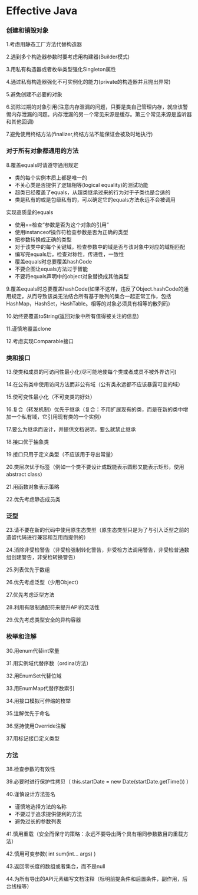 # Effective Java

### 创建和销毁对象
1.考虑用静态工厂方法代替构造器

2.遇到多个构造器参数时要考虑用构建器(Builder模式)

3.用私有构造器或者枚举类型强化Singleton属性

4.通过私有构造器强化不可实例化的能力(private的构造器并且抛出异常)

5.避免创建不必要的对象

6.消除过期的对象引用(注意内存泄漏的问题，只要是类自己管理内存，就应该警惕内存泄漏的问题。内存泄漏的另一个常见来源是缓存。第三个常见来源是监听器和其他回调)

7.避免使用终结方法(finalizer,终结方法不能保证会被及时地执行)

### 对于所有对象都通用的方法

8.覆盖equals时请遵守通用规定

-   类的每个实例本质上都是唯一的
-   不关心类是否提供了逻辑相等(logical equality)的测试功能
-   超类已经覆盖了equals，从超类继承过来的行为对于子类也是合适的
-   类是私有的或是包级私有的，可以确定它的equals方法永远不会被调用


实现高质量的equals

-   使用==检查“参数是否为这个对象的引用”
-   使用instanceof操作符检查参数是否为正确的类型
-   把参数转换成正确的类型
-   对于该类中的每个关键域，检查参数中的域是否与该对象中对应的域相匹配
-   编写完equals后，检查对称性，传递性，一致性
-   覆盖equals时总要覆盖hashCode
-   不要企图让equals方法过于智能
-   不要将equals声明中的object对象替换成其他类型

9.覆盖equals时总要覆盖hashCode(如果不这样，违反了Object.hashCode的通用规定，从而导致该类无法结合所有基于散列的集合一起正常工作，包括HashMap，HashSet，HashTable。相等的对象必须具有相等的散列码)

10.始终要覆盖toString(返回对象中所有值得被关注的信息)

11.谨慎地覆盖clone

12.考虑实现Comparable接口

### 类和接口

13.使类和成员的可访问性最小化(尽可能地使每个类或者成员不被外界访问)

14.在公有类中使用访问方法而非公有域（公有类永远都不应该暴露可变的域）

15.使可变性最小化（不可变类的好处）

16.复合（转发机制）优先于继承（复合：不用扩展现有的类，而是在新的类中增加一个私有域，它引用现有类的一个实例）

17.要么为继承而设计，并提供文档说明，要么就禁止继承

18.接口优于抽象类

19.接口只用于定义类型（不应该用于导出常量）

20.类层次优于标签（例如一个类不要设计成既能表示圆形又能表示矩形，使用abstract class）

21.用函数对象表示策略

22.优先考虑静态成员类

### 泛型

23.请不要在新的代码中使用原生态类型（原生态类型只是为了与引入泛型之前的遗留代码进行兼容和互用而提供的）

24.消除非受检警告（非受检强制转化警告，非受检方法调用警告，非受检普通数组创建警告，非受检转换警告）

25.列表优先于数组

26.优先考虑泛型（少用Object）

27.优先考虑泛型方法

28.利用有限制通配符来提升API的灵活性

29.优先考虑类型安全的异构容器

### 枚举和注解

30.用enum代替int常量

31.用实例域代替序数（ordinal方法）

32.用EnumSet代替位域

33.用EnumMap代替序数索引

34.用接口模拟可伸缩的枚举

35.注解优先于命名

36.坚持使用Override注解

37.用标记接口定义类型

### 方法

38.检查参数的有效性

39.必要时进行保护性拷贝（  this.startDate = new Date(startDate.getTime())  ）

40.谨慎设计方法签名

-   谨慎地选择方法的名称
-   不要过于追求提供便利的方法
-   避免过长的参数列表

41.慎用重载（安全而保守的策略：永远不要导出两个具有相同参数数目的重载方法）

42.慎用可变参数(   int sum(int... args)  )

43.返回零长度的数组或者集合，而不是null

44.为所有导出的API元素编写文档注释（标明前提条件和后置条件，副作用，后台线程等）
